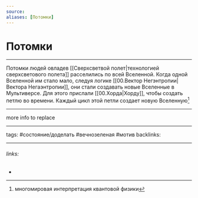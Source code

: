 ```yaml
---
source:
aliases: [Потомки]
---
```

# Потомки
---
Потомки людей овладев [[Сверхсветвой полет|технологией сверхсветового полета]] расселились по всей Вселенной.
Когда одной Вселенной им стало мало, следуя логике [[00.Вектор Негэнтропии|Вектора Негаэнтропии]], они стали создавать новые Вселенные в Мультиверсе.
Для этого прислали [[00.Хорда|Хорду]], чтобы создать петлю во времени. Каждый цикл этой петли создает новую Вселенную[^1]

---
more info to replace

---
tags: #состояние/доделать  #вечнозеленая  #мотив 
backlinks:

---
###### links:
- 

[^1]: многомировая интерпретация квантовой физики